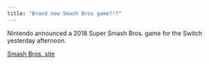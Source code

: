 ```yaml
---
title: "Brand new Smash Bros game?!?"
---
```


Nintendo announced a 2018 Super Smash Bros. game for the Switch yesterday afternoon.

[Smash Bros. site](http://www.smashbros.com/en_US/index.html)
